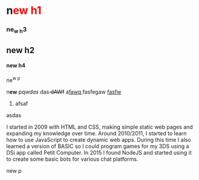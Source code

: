 <h1>n<span style="color: red;">ew h1</span></h1>

<h3 class="ql-align-center">ne<sub>w h</sub>3<sub><span class="ql-cursor">﻿</span></sub></h3>

<h2 class="ql-align-center">new h2</h2>

<h4>new h4</h4>

<p>ne<sup>w p<span class="ql-cursor">﻿</span></sup></p>

<p class="ql-align-center">												n<strong>ew</strong> pq<em>wdas </em>das<s> dAWf</s> a<u>fawq </u><span style="background-color: white;">fasfegaw</span> <u>fasfw</u></p><ol><li>afsaf</li></ol><p>asdas</p><p>	I started in 2009 with HTML and CSS, making simple static web pages and expanding my knowledge over time. Around 2010/2011, I started to learn how to use JavaScript to create dynamic web apps. During this time I also learned a version of BASIC so I could program games for my 3DS using a DSi app called Petit Computer. In 2015 I found NodeJS and started using it to create some basic bots for various chat platforms.</p>

<p>new p</p>
